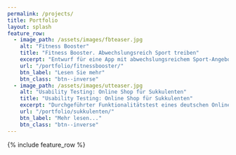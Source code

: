 ```yaml
---
permalink: /projects/
title: Portfolio
layout: splash
feature_row:
  - image_path: /assets/images/fbteaser.jpg
    alt: "Fitness Booster"
    title: "Fitness Booster. Abwechslungsreich Sport treiben"
    excerpt: "Entwurf für eine App mit abwechslungsreichem Sport-Angebot."
    url: "/portfolio/fitnessbooster/"
    btn_label: "Lesen Sie mehr"
    btn_class: "btn--inverse"
  - image_path: /assets/images/utteaser.jpg
    alt: "Usability Testing: Online Shop für Sukkulenten"
    title: "Usability Testing: Online Shop für Sukkulenten"
    excerpt: "Durchgeführter Funktionalitätstest eines deutschen Onlineshops für Kakteen und andere Sukkulenten."
    url: "/portfolio/sukkulenten/"
    btn_label: "Mehr lesen..."
    btn_class: "btn--inverse"
---
```




{% include feature_row %}
